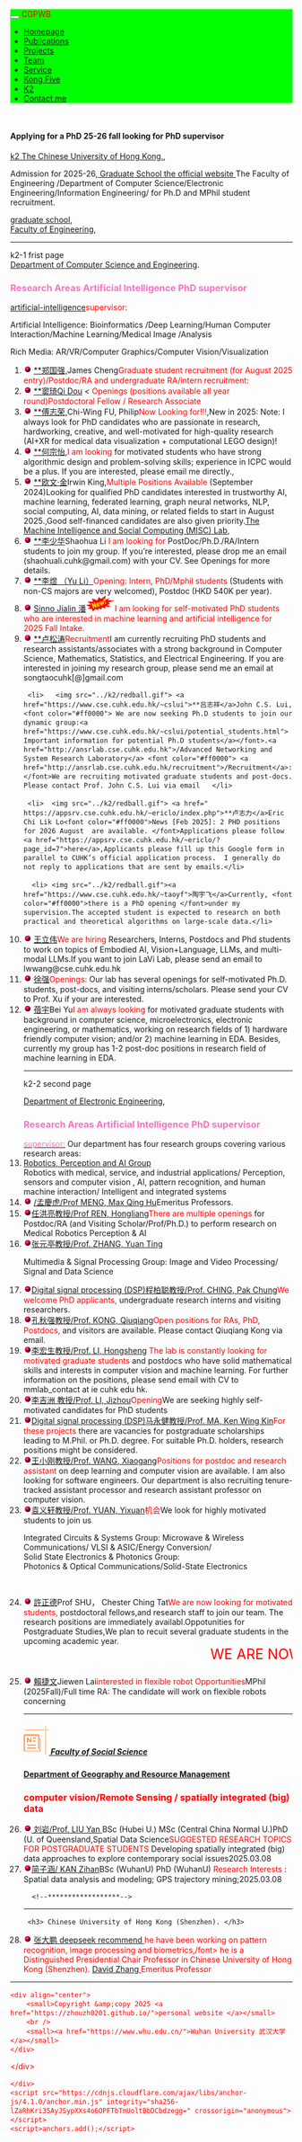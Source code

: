 <html>
<head>
  <meta charset="utf-8">
  <meta name="author" content="persional homepage">
  <meta name="viewport" content="width=device-width, initial-scale=1.0">
   <meta name="google-site-verification" content="4aUJl2I7hcddtjYkcxpnrotZMt3zwgFPboCdEiZsUc0" />
  <!--meta name=keywords content= "WHU", "Wuhan University", "武汉大学", -->
  <link href="https://apps.bdimg.com/libs/bootstrap/3.3.4/css/bootstrap.min.css" rel="stylesheet" />
  <title>zhouzhonghong - Wuhan University</title>
   <link href="../static/bootstrap/css/bootstrap.css" rel="stylesheet" />
   <link href="../static/xin.css" rel="stylesheet" />

 
 
</head>  
<body>
  <title>k2</title>
  
  <link href="../static/bootstrap/css/bootstrap.css" rel="stylesheet" />
  <link href="../static/xin.css" rel="stylesheet" />

<!--/head-->
<body>
  <nav class="navbar navbar-inverse navbar-fixed-top">
   <nav style="background-color:#00ff00;hieght:120px;">
    <div class="container">
      <div class="navbar-header">
        <button type="button" class="navbar-toggle" data-toggle="collapse" data-target=".navbar-collapse">
          <span class="icon-bar"></span>
          <span class="icon-bar"></span>
          <span class="icon-bar"></span>
        </button>
        <span class="navbar-brand">
          <font color="#ff0000">CGPWB</font>
        </span>
      </div>

  <div class="navbar-collapse collapse">
        <ul class="nav navbar-nav">
           <li><a href="../index.html">Homepage</a></li>
           <li><a href="../publications">Publications</a></li>
           <li><a href="../Projects">Projects</a></li>
           <li><a href="../team">Team</a></li>
           <!--li><a href="../teaching">Teaching</a></li-->
           <li><a href="../service">Service</a></li>
           <li><a href="../Kong five ">Kong Five</a></li>
           <li class="active"><a href="k2">K2</a></li>   
           <li><a href="../Contact me">Contact me</a></li>
        </ul>
      </div>
     </div>
   </nav>
  </nav> 
</body>

<div class="container" style="margin-top: 50px;"> 
  <h4>Applying for a PhD 25-26 fall looking for PhD supervisor</h4>
  <a href=" https://www.cuhk.edu.hk/english/ ">k2 The Chinese University of Hong Kong.</a>,   <br />
 <p> Admission for 2025-26,<a href="https://www.gs.cuhk.edu.hk/admissions/ "> Graduate School the official website  </a>The Faculty of Engineering /Department of Computer Science/Electronic Engineering/Information Engineering/ for Ph.D and MPhil student recruitment.  </p>
 <a href=" https://www.gs.cuhk.edu.hk/admissions/">graduate school</a>,<br />
 <a href=" https://www.erg.cuhk.edu.hk/erg/">Faculty of Engineering</a>,<br />
 
 <hr noshade="" />
 
  k2-1 frist page <br />
 <a href=" https://www.cse.cuhk.edu.hk/">Department of Computer Science and Engineering</a>.
<h3><font color="#ff6ec7">Research Areas Artificial Intelligence PhD supervisor </font></h3>
 <a href="https://www.cse.cuhk.edu.hk/research/artificial-intelligence">artificial-intelligence</a><font color="#ff0000">supervisor:</font>
<p>Artificial Intelligence:
Bioinformatics /Deep Learning/Human Computer Interaction/Machine Learning/Medical Image /Analysis</p>
<p>Rich Media:
AR/VR/Computer Graphics/Computer Vision/Visualization </p>
  <!--ul class=" clearfix"-->
   <ol type="1" star="1"> 
   <li> <img src="../k2/redball.gif"> <a href="https://www.cse.cuhk.edu.hk/~jcheng">**郑国强,</a>James Cheng<font color="#ff0000">Graduate student recruitment (for August 2025 entry)/Postdoc/RA and undergraduate RA/intern recruitment:</font> </li>         
   <li> <img src="../k2/redball.gif"> <a href="https://www.cse.cuhk.edu.hk/~qdou/team.html">**窦琦Qi Dou</a> <<font color="#ff0000"> Openings (positions available all year round)Postdoctoral Fellow / Research Associate</font></li>
  <li>  <img src="../k2/redball.gif"> <a href="https://www.cse.cuhk.edu.hk/~cwfu">**傅志荣,</a>Chi-Wing FU, Philip<font color="#ff0000">Now Looking for!!!</font>,New in 2025: Note: I always look for PhD candidates who are passionate in research, hardworking, creative, and well-motivated for high-quality research (AI+XR for medical data visualization + computational LEGO design)!</li>
   <li>  <img src="../k2/redball.gif"> <a href="https://tsungyiho.github.io ">**何宗怡</a>,<font color="#ff0000">I am looking </font>for motivated students who have strong algorithmic design and problem-solving skills; experience in ICPC would be a plus. If you are interested, please email me directly.,</li> 
        
  <li>  <img src="../k2/redball.gif"> <a href="https://www.cse.cuhk.edu.hk/irwin.king/ ">**欧文·金</a>Irwin King,<font color="#ff0000">Multiple Positions Available </font>(September 2024)Looking for qualified PhD candidates interested in trustworthy AI, machine learning, federated learning, graph neural networks, NLP, social computing, AI, data mining, or related fields to start in August 2025.,Good self-financed candidates are also given priority.<a href=" https://misc-lab.cse.cuhk.edu.hk ">The Machine Intelligence and Social Computing (MISC) Lab</a>,</li> 
       
 <li><img src="../k2/redball.gif"> <a href="https://shao-hua-li.github.io">**李少华</a>Shaohua Li<font color="#ff0000"> I am looking for </font>PostDoc/Ph.D./RA/Intern students to join my group. If you’re interested, please drop me an email (shaohuali.cuhk@gmail.com) with your CV. See Openings for more details.</li>
     <li> <img src="../k2/redball.gif"> <a href="https://liyu95.com">**李煜 （Yu Li）</a><font color="#ff0000">Opening: Intern, PhD/Mphil students </font>(Students with non-CS majors are very welcomed), Postdoc (HKD 540K per year).</li>
      <li><img src="../k2/redball.gif"> <a href="https://www.cse.cuhk.edu.hk/~sinnopan">Sinno Jialin 潘</a><font color="#ff0000"><img src=" ../k2/new.png " alt="alt text" height="28px">I am looking for self-motivated PhD students who are interested in machine learning and artificial intelligence for 2025 Fall Intake.</font></li>
  <li> <img src="../k2/redball.gif"> <a href=" https://songtaogithub.github.io">**卢松涛</a><font color="#ff0000">Recruitment</font>I am currently recruiting PhD students and research assistants/associates with a strong background in Computer Science, Mathematics, Statistics, and Electrical Engineering. If you are interested in joining my research group, please send me an email at songtaocuhk[@]gmail.com</li>

     <li>   <img src="../k2/redball.gif"> <a href="https://www.cse.cuhk.edu.hk/~cslui">**吕志祥</a>John C.S. Lui,       <font color="#ff0000"> We are now seeking Ph.D students to join our dynamic group:<a href="https://www.cse.cuhk.edu.hk/~cslui/potential_students.html"> Important information for potential Ph.D students</a></font>.<a href="http://ansrlab.cse.cuhk.edu.hk">/Advanced Networking and System Research Laboratory</a> <font color="#ff0000"> <a href="http://ansrlab.cse.cuhk.edu.hk/recruitment">/Recruitment</a>: </font>We are recruiting motivated graduate students and post-docs. Please contact Prof. John C.S. Lui via email   </li>

     <li>  <img src="../k2/redball.gif"> <a href=" https://appsrv.cse.cuhk.edu.hk/~ericlo/index.php">**卢志力</a>Eric Chi Lik Lo<font color="#ff0000">News [Feb 2025]: 2 PHD positions for 2026 August  are available. </font>Applications please follow <a href="https://appsrv.cse.cuhk.edu.hk/~ericlo/?page_id=7">here</a>,Applicants please fill up this Google form in parallel to CUHK’s official application process.  I generally do not reply to applications that are sent by emails.</li>

      <li> <img src="../k2/redball.gif"><a href="https://www.cse.cuhk.edu.hk/~taoyf">陶宇飞</a>Currently, <font color="#ff0000">there is a PhD opening </font>under my supervision.The accepted student is expected to research on both practical and theoretical algorithms on large-scale data.</li>
   
  <li> <img src="../k2/redball.gif"> <a href="https://lwwangcse.github.io">王立伟</a><font color="#ff0000">We are hiring </font>Researchers, Interns, Postdocs and Phd students to work on topics of Embodied AI, Vision+Language, LLMs, and multi-modal LLMs.If you want to join LaVi Lab, please send an email to lwwang@cse.cuhk.edu.hk</li>
        

   <li>  <img src="../k2/redball.gif"> <a href="https://cure-lab.github.io/">徐强</a><font color="#ff0000">Openings:</font> Our lab has several openings for self-motivated Ph.D. students, post-docs, and visiting interns/scholars. Please send your CV to Prof. Xu if your are interested.</li>
   
  <li>  <img src="../k2/redball.gif"> <a href=" https://www.cse.cuhk.edu.hk/~byu">蓓宇</a>Bei Yu<font color="#ff0000">I am always looking </font>for motivated graduate students with background in computer science, microelectronics, electronic engineering, or mathematics, working on research fields of 1) hardware friendly computer vision; and/or 2) machine learning in EDA. Besides, currently my group has 1-2 post-doc positions in research field of machine learning in EDA.</li>
 <!--****************-->
 
  <hr noshade="" />
  
 <p> k2-2 second page</p>
 <p>  <a href=" http://www.ee.cuhk.edu.hk/en-gb ">Department of Electronic Engineering</a>,</P>
 <h3><font color="#ff6ec7">Research Areas Artificial Intelligence PhD supervisor </font></h3>
 <a href="http://www.ee.cuhk.edu.hk/en-gb/curriculum/mphil-phd-programme/research-area"> <font color="#ff6ec7">supervisor:</font></a>
Our department has four research groups covering various research areas:
<li><a href="http://www.ee.cuhk.edu.hk/en-gb/research/research-groups/robotics-perception-and-ai-group">Robotics, Perception and AI Group</a></li>
            Robotics with medical, service, and industrial applications/ Perception, sensors and computer vision ,  AI, pattern recognition, and human machine interaction/  Intelligent and integrated systems<br/>
	    
  <li>  <img src="../k2/redball.gif"> <a href="http://www.ee.cuhk.edu.hk/~qhmeng">/孟慶虎/Prof MENG, Max Qing Hu</a>Emeritus Professors.</li>
 <li> <img src="../k2/redball.gif"><a href="http://www.labren.org/mm">任洪亮教授/Prof REN, Hongliang</a><font color="#ff0000">There are multiple openings </font> for Postdoc/RA (and Visiting Scholar/Prof/Ph.D.) to perform research on Medical Robotics Perception & AI </li>
 <li>  <img src="../k2/redball.gif"><a href="http://www.ee.cuhk.edu.hk/en-gb/people/academic-staff/professors/prof-zhang-yuan-ting">张元亭教授/Prof. ZHANG, Yuan Ting</a> </li>
  
Multimedia & Signal Processing Group:  Image and Video Processing/ Signal and Data Science<br/>
<!--BLU 教授 Thierry/Prof BLU, Thierry-->
  <li> <img src="../k2/redball.gif"><a href="http://dsp.ee.cuhk.edu.hk">Digital signal processing (DSP)程柏聪教授/Prof. CHING, Pak Chung</a><font color="#ff0000">We welcome PhD applicants, </font>undergraduate research interns and visiting researchers.</li>
  <li> <img src="../k2/redball.gif"><a href="https://qiuqiangkong.github.io">孔秋强教授/Prof. KONG, Qiuqiang</a><font color="#ff0000">Open positions for RAs, PhD, Postdocs, </font>and visitors are available. Please contact Qiuqiang Kong via email.</li>
<!--李丹教授/Prof. LEE, Tan-->
  <li>  <img src="../k2/redball.gif"><a href="https://mmlab.ie.cuhk.edu.hk/join_us.html">李宏生教授/Prof. LI, Hongsheng</a><font color="#ff0000">  The lab is constantly looking for motivated graduate students</font> and postdocs who have solid mathematical skills and interests in computer vision and machine learning. For further information on the positions, please send email with CV to mmlab_contact at ie cuhk edu hk.</li>
  <li>  <img src="../k2/redball.gif"><a href="http://jizhou.li">李吉洲 教授/Prof. LI, Jizhou</a><font color="#ff0000">Opening</font>We are seeking highly self-motivated candidates for PhD students  </li>
  <li>  <img src="../k2/redball.gif"><a href="http://www.ee.cuhk.edu.hk/~wkma">Digital signal processing (DSP)马永健教授/Prof. MA, Ken Wing Kin</a><font color="#ff0000">For these projects</font> there are vacancies for postgraduate scholarships leading to M.Phil. or Ph.D. degree. For suitable Ph.D. holders, research positions might be considered. </li>
  <li>  <img src="../k2/redball.gif"><a href="http://www.ee.cuhk.edu.hk/~xgwang">王小刚教授/Prof. WANG, Xiaogang</a><font color="#ff0000">Positions for postdoc and research assistant</font> on deep learning and computer vision are available. I am also looking for software engineers. Our department is also recruiting tenure-tracked assistant processor and research assistant professor on computer vision.
</li>
  <li> <img src="../k2/redball.gif"><a href="http://www.ee.cuhk.edu.hk/~yxyuan">袁义轩教授/Prof. YUAN, Yixuan</a><font color="#ff0000">机会</font>We look for highly motivated students to join us</li> 

Integrated Circuits & Systems Group:
            Microwave & Wireless Communications/ VLSI & ASIC/Energy Conversion/<br/>
Solid State Electronics & Photonics Group:<br/>
            Photonics & Optical Communications/Solid-State Electronics</p><br/>
 
  <li>  <img src="../k2/redball.gif"> <a href= "http://www.ee.cuhk.edu.hk/~ctshu ">許正德</a>Prof SHU， Chester Ching Tat<font color="#ff0000">We are now looking for motivated students, </font>postdoctoral fellows,and research staff to join our team. The research positions are immediately availabl.Oppotunities for Postgraduate Studies,We plan to recuit several graduate students in the upcoming academic year. </li>
     <div class="container">
				<div class="row"> 
					<marquee scrolldelay="1" height="50px" onMouseOver="this.stop()" onMouseOut="this.start()" style="font-size: 25px; color: rgba(255,0,0,1.00); text-transform: uppercase;">
						We are now looking for motivated students, postdoctoral fellows, and research staff to join our team.  The research positions are immediately available! 
					</marquee>
         </div>
       </div>
   <li>   <img src="../k2/redball.gif"> <a href="https://samlai.me">賴捷文</a>Jiewen Lai<font color="#ff0000">interested in flexible robot Opportunities</font>MPhil (2025Fall)/Full time RA: The candidate will work on flexible robots concerning </li>
  
 
<!--****************-->
 
  <hr noshade="" />
 <!--2.3%%%%%%%%%-->
  
  <h5><img src="icon-new.png" /><a href=" https://www.cuhk.edu.hk/chinese/faculties/social-science.html "> Faculty of Social Science</a> 
                    </h5>
  <h4><a href=" https://www.grm.cuhk.edu.hk/en/ ">Department of Geography and Resource Management</a></h4>  
   <h3><font color="#ff0000">computer vision/Remote Sensing / spatially integrated (big) data</font></h3>           
  <li> <img src="../k2/redball.gif" /><a href=" https://www.grm.cuhk.edu.hk/en/profile/prof-liu-yan/">  刘岩/Prof. LIU Yan </a>BSc (Hubei U.) MSc (Central China Normal U.)PhD (U. of Queensland,Spatial Data Science<font color="red">SUGGESTED RESEARCH TOPICS FOR POSTGRADUATE STUDENTS </font>Developing spatially integrated (big) data approaches to explore contemporary social issues<span>2025.03.08</span>  </li>
     <li> <img src="../k2/redball.gif" /><a href="https://www.grm.cuhk.edu.hk/en/profile/prof-kan-zihan/">简子涵/ KAN Zihan</a>BSc (WuhanU) PhD (WuhanU)<font color="red"> Research Interests</font> : Spatial data analysis and modeling; GPS trajectory mining;<span>2025.03.08</span>  </li>

      <!--******************-->
  <hr noshade="" />
      
 <!--2.4%%%%%%%%%-->
     <h3> Chinese University of Hong Kong (Shenzhen). </h3>
 <li>  <img src="../k2/redball.gif"> <a href= "https://sds.cuhk.edu.cn/teacher/315 ">
张大鹏 deepseek recommend </a><font color="#ff0000">  he have been working on pattern recognition, image processing and biometrics,/font>  he is a Distinguished Presidential Chair Professor in Chinese University of Hong Kong (Shenzhen). 
  <a href= "https://www4.comp.polyu.edu.hk/~csdzhang/ ">David Zhang </a><font color="#ff0000">Emeritus Professor</font></li>

  </ol>
  
  <!--******************-->
  <hr noshade="" />
 
    <div align="center">
        <small>Copyright &amp;copy 2025 <a href="https://zhouzh0201.github.io/">personal website </a></small>
        <br />
        <small><a href="https://www.whu.edu.cn/">Wuhan University 武汉大学</a></small>
    </div>
  &lt;/div&gt;

</body>

<!-- <div align="center">
  
</div> -->
<script src="../static/jquery.js"></script>
<script src="../static/bootstrap/js/bootstrap.js"></script>

</html>



      
    </div>
    <script src="https://cdnjs.cloudflare.com/ajax/libs/anchor-js/4.1.0/anchor.min.js" integrity="sha256-lZaRhKri35AyJSypXXs4o6OPFTbTmUoltBbDCbdzegg=" crossorigin="anonymous"></script>
    <script>anchors.add();</script>
  </body>
</html>
